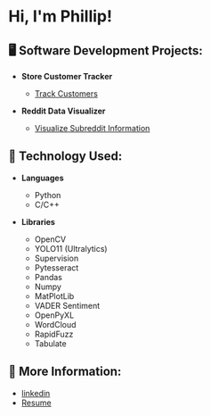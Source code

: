 
<h1>Hi, I'm Phillip!</h1>

<h2>🖥️ Software Development Projects:</h2>

- <b>Store Customer Tracker</b>
  - [Track Customers](https://github.com/phillip-122/Store-Tracker/tree/main)

- <b>Reddit Data Visualizer</b>
  - [Visualize Subreddit Information](https://github.com/phillip-122/Reddit-Post-Analyzer/tree/main)
 

<h2>🧱 Technology Used:</h2>

- <b>Languages</b>
  - Python
  - C/C++

- <b>Libraries</b>
  - OpenCV
  - YOLO11 (Ultralytics)
  - Supervision
  - Pytesseract
  - Pandas
  - Numpy
  - MatPlotLib
  - VADER Sentiment
  - OpenPyXL
  - WordCloud
  - RapidFuzz
  - Tabulate

<h2> 🤳 More Information:</h2>

- [linkedin](https://linkedin.com/in/phillip-ronin)
- [Resume](https://drive.google.com/file/d/17T-AdKQInzCeLb_bgVzNXARER7Zfys13/view?usp=drive_link)

<!--
**phillip-122/phillip-122** is a ✨ _special_ ✨ repository because its `README.md` (this file) appears on your GitHub profile.

Here are some ideas to get you started:

- 🔭 I’m currently working on ...
- 🌱 I’m currently learning ...
- 👯 I’m looking to collaborate on ...
- 🤔 I’m looking for help with ...
- 💬 Ask me about ...
- 📫 How to reach me: ...
- 😄 Pronouns: ...  
- ⚡ Fun fact: ...
-->
